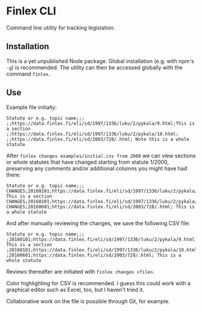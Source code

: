 # Finlex CLI

Command line utility for tracking legislation.

## Installation

This is a yet unpublished Node package. Global installation (e.g. with npm's `-g`) is recommended. The utility can then be accessed globally with the command `finlex`.

## Use

Example file initially:

```
Statute or e.g. topic name;;;
;;https://data.finlex.fi/eli/sd/1997/1336/luku/2/pykala/9.html;This is a section
;;https://data.finlex.fi/eli/sd/1997/1336/luku/2/pykala/10.html;
;;https://data.finlex.fi/eli/sd/2003/728/.html; Note this is a whole statute
```

After `finlex changes examples/initial.csv from 2000` we can view sections or whole statutes that have changed starting from statute 1/2000, preserving any comments and/or additional columns you might have had there:

```
Statute or e.g. topic name;;;
CHANGES;20160101;https://data.finlex.fi/eli/sd/1997/1336/luku/2/pykala/9.html; This is a section
CHANGES;20160101;https://data.finlex.fi/eli/sd/1997/1336/luku/2/pykala/10.html;
CHANGES;20160601;https://data.finlex.fi/eli/sd/2003/728/.html; This is a whole statute
```

And after manually reviewing the changes, we save the following CSV file:

```
Statute or e.g. topic name;;;
;20160101;https://data.finlex.fi/eli/sd/1997/1336/luku/2/pykala/9.html; This is a section
;20160101;https://data.finlex.fi/eli/sd/1997/1336/luku/2/pykala/10.html;
;20160601;https://data.finlex.fi/eli/sd/2003/728/.html; This is a whole statute
```

Reviews thereafter are initiated with `finlex changes <file>`.

Color highlighting for CSV is recommended. I guess this could work with a graphical editor such as Excel, too, but I haven't tried it.

Collaborative work on the file is possible through Git, for example.
